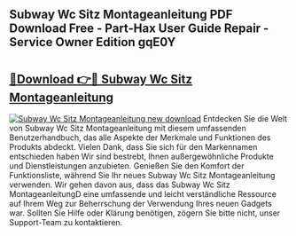 ## Subway Wc Sitz Montageanleitung PDF Download Free - Part-Hax User Guide Repair - Service Owner Edition gqE0Y

# <h2><a href="http://df76mo.blite.top/?on=Subway+Wc+Sitz+Montageanleitung">🔗Download 👉🔴 Subway Wc Sitz Montageanleitung</a></h2>

[![Subway Wc Sitz Montageanleitung new download](https://i.imgur.com/lujVjoI.png)](http://df76mo.blite.top/?on=Subway+Wc+Sitz+Montageanleitung)
Entdecken Sie die Welt von Subway Wc Sitz Montageanleitung mit diesem umfassenden Benutzerhandbuch, das alle Aspekte der Merkmale und Funktionen des Produkts abdeckt. Vielen Dank, dass Sie sich für den Markennamen entschieden haben Wir sind bestrebt, Ihnen außergewöhnliche Produkte und Dienstleistungen anzubieten. Genießen Sie den Komfort der Funktionsliste, während Sie Ihr neues Subway Wc Sitz Montageanleitung verwenden. Wir gehen davon aus, dass das Subway Wc Sitz MontageanleitungD eine umfassende und leicht verständliche Ressource auf Ihrem Weg zur Beherrschung der Verwendung Ihres neuen Gadgets war. Sollten Sie Hilfe oder Klärung benötigen, zögern Sie bitte nicht, unser Support-Team zu kontaktieren.
